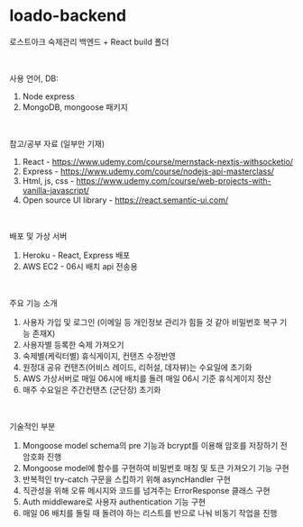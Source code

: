 # loado-backend
로스트아크 숙제관리 백엔드 + React build 폴더


<br/>

사용 언어, DB:
  1. Node express
  2. MongoDB, mongoose 패키지

<br/>

참고/공부 자료 (일부만 기재)
  1. React - https://www.udemy.com/course/mernstack-nextjs-withsocketio/
  2. Express - https://www.udemy.com/course/nodejs-api-masterclass/
  3. Html, js, css - https://www.udemy.com/course/web-projects-with-vanilla-javascript/
  4. Open source UI library - https://react.semantic-ui.com/
 
<br/>

배포 및 가상 서버
  1. Heroku - React, Express 배포
  2. AWS EC2 - 06시 배치 api 전송용

<br/>

주요 기능 소개
  1. 사용자 가입 및 로그인 (이메일 등 개인정보 관리가 힘들 것 같아 비밀번호 복구 기능 존재X)
  2. 사용자별 등록한 숙제 가져오기
  3. 숙제별(케릭터별) 휴식게이지, 컨탠츠 수정반영
  4. 원정대 공유 컨탠츠(어비스 레이드, 리허설, 데자뷰)는 수요일에 초기화
  5. AWS 가상서버로 매일 06시에 배치를 돌려 매일 06시 기준 휴식게이지 정산 
  6. 매주 수요일은 주간컨탠츠 (군단장) 초기화

<br/>

기술적인 부분
  1. Mongoose model schema의 pre 기능과 bcrypt를 이용해 암호를 저장하기 전 암호화 진행
  2. Mongoose model에 함수를 구현하여 비밀번호 매칭 및 토큰 가져오기 기능 구현
  3. 반복적인 try-catch 구문을 스킵하기 위해 asyncHandler 구현
  4. 직관성을 위해 오류 메시지와 코드를 넘겨주는 ErrorResponse 클래스 구현
  5. Auth middleware로 사용자 authentication 기능 구현
  6. 매일 06 배치를 돌릴 때 돌려야 하는 리스트를 반으로 나눠 비동기 작업을 진행


